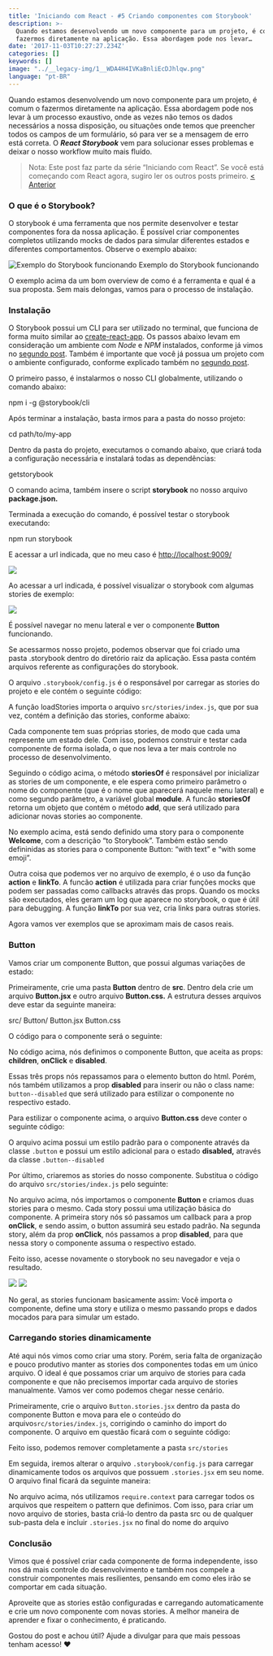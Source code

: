 ```yaml
---
title: 'Iniciando com React - #5 Criando componentes com Storybook'
description: >-
  Quando estamos desenvolvendo um novo componente para um projeto, é comum o
  fazermos diretamente na aplicação. Essa abordagem pode nos levar…
date: '2017-11-03T10:27:27.234Z'
categories: []
keywords: []
image: "../__legacy-img/1__WDA4H4IVKaBnliEcDJhlqw.png"
language: "pt-BR"
---
```


Quando estamos desenvolvendo um novo componente para um projeto, é comum o fazermos diretamente na aplicação. Essa abordagem pode nos levar à um processo exaustivo, onde as vezes não temos os dados necessários a nossa disposição, ou situações onde temos que preencher todos os campos de um formulário, só para ver se a mensagem de erro está correta. O **_React Storybook_**  vem para solucionar esses problemas e deixar o nosso workflow muito mais fluído.

> Nota: Este post faz parte da série “Iniciando com React”. Se você está começando com React agora, sugiro ler os outros posts primeiro.
> [< Anterior](https://medium.com/@viniciusdacal/iniciando-com-react-4-armazenando-estado-e-entendendo-o-lifecycle-bbb92b27da83)

### O que é o Storybook?

O storybook é uma ferramenta que nos permite desenvolver e testar componentes fora da nossa aplicação. É possível criar componentes completos utilizando mocks de dados para simular diferentes estados e diferentes comportamentos. Observe o exemplo abaixo:

![Exemplo do Storybook funcionando](../__legacy-img/1__TxuoKupMwNqsEKyrCdB9cQ.gif)
Exemplo do Storybook funcionando

O exemplo acima da um bom overview de como é a ferramenta e qual é a sua proposta. Sem mais delongas, vamos para o processo de instalação.

### Instalação

O Storybook possui um CLI para ser utilizado no terminal, que funciona de forma muito similar ao [create-react-app](https://github.com/facebookincubator/create-react-app). Os passos abaixo levam em consideração um ambiente com _Node_ e _NPM_ instalados, conforme já vimos no [segundo post](https://blog.coderockr.com/iniciando-com-react-2-criando-a-estrutura-do-projeto-2c3b0f8e9f9#b6a7). Também é importante que você já possua um projeto com o ambiente configurado, conforme explicado também no [segundo post](https://blog.coderockr.com/iniciando-com-react-2-criando-a-estrutura-do-projeto-2c3b0f8e9f9).

O primeiro passo, é instalarmos o nosso CLI globalmente, utilizando o comando abaixo:

npm i -g @storybook/cli

Após terminar a instalação, basta irmos para a pasta do nosso projeto:

cd path/to/my-app

Dentro da pasta do projeto, executamos o comando abaixo, que criará toda a configuração necessária e instalará todas as dependências:

getstorybook

O comando acima, também insere o script **storybook** no nosso arquivo **package.json.**

Terminada a execução do comando, é possível testar o storybook executando:

npm run storybook

E acessar a url indicada, que no meu caso é [http://localhost:9009/](http://localhost:9009/)

![](../__legacy-img/1__2PBQEmkAm5hc8Uy5ChjCaw.png)

Ao acessar a url indicada, é possível visualizar o storybook com algumas stories de exemplo:

![](../__legacy-img/1__1d3PtybwXhSjopYjnTZ89A.png)

É possível navegar no menu lateral e ver o componente **Button** funcionando.

Se acessarmos nosso projeto, podemos observar que foi criado uma pasta .storybook dentro do diretório raiz da aplicação. Essa pasta contém arquivos referente as configurações do storybook.

O arquivo `.storybook/config.js` é o responsável por carregar as stories do projeto e ele contém o seguinte código:

A função loadStories importa o arquivo `src/stories/index.js`, que por sua vez, contém a definição das stories, conforme abaixo:

Cada componente tem suas próprias stories, de modo que cada uma represente um estado dele. Com isso, podemos construir e testar cada componente de forma isolada, o que nos leva a ter mais controle no processo de desenvolvimento.

Seguindo o código acima, o método **storiesOf** é responsável por inicializar as stories de um componente, e ele espera como primeiro parâmetro o nome do componente (que é o nome que aparecerá naquele menu lateral) e como segundo parâmetro, a variável global **module**. A funcão **storiesOf** retorna um objeto que contém o método **add**, que será utilizado para adicionar novas stories ao componente.

No exemplo acima, está sendo definido uma story para o componente **Welcome**, com a descrição “to Storybook”. Também estão sendo defininidas as stories para o componente Button: “with text” e “with some emoji”.

Outra coisa que podemos ver no arquivo de exemplo, é o uso da função **action** e **linkTo**. A funcão **action** é utilizada para criar funções mocks que podem ser passadas como callbacks através das props. Quando os mocks são executados, eles geram um log que aparece no storybook, o que é útil para debugging. A função **linkTo** por sua vez, cria links para outras stories.

Agora vamos ver exemplos que se aproximam mais de casos reais.

### Button

Vamos criar um componente Button, que possui algumas variações de estado:

Primeiramente, crie uma pasta **Button** dentro de **src**. Dentro dela crie um arquivo **Button.jsx** e outro arquivo **Button.css.** A estrutura desses arquivos deve estar da seguinte maneira:

src/
  Button/
    Button.jsx
    Button.css

O código para o componente será o seguinte:

No código acima, nós definimos o componente Button, que aceita as props: **children**, **onClick** e **disabled**.

Essas três props nós repassamos para o elemento button do html. Porém, nós também utilizamos a prop **disabled** para inserir ou não o class name: `button--disabled` que será utilizado para estilizar o componente no respectivo estado.

Para estilizar o componente acima, o arquivo **Button.css** deve conter o seguinte código:

O arquivo acima possui um estilo padrão para o componente através da classe `.button` e possui um estilo adicional para o estado **disabled,** através da classe `.button--disabled`

Por último, criaremos as stories do nosso componente. Substitua o código do arquivo `src/stories/index.js` pelo seguinte:

No arquivo acima, nós importamos o componente **Button** e criamos duas stories para o mesmo. Cada story possui uma utilização básica do componente. A primeira story nós só passamos um callback para a prop **onClick**, e sendo assim, o button assumirá seu estado padrão. Na segunda story, além da prop **onClick**, nós passamos a prop **disabled**, para que nessa story o componente assuma o respectivo estado.

Feito isso, acesse novamente o storybook no seu navegador e veja o resultado.

![](../__legacy-img/1__sF0FMX51biXcNGJ4OHYc9A.png)
![](../__legacy-img/1____1kGCyQo7DWgmpxJS1Vz8Q.png)

No geral, as stories funcionam basicamente assim: Você importa o componente, define uma story e utiliza o mesmo passando props e dados mocados para para simular um estado.

### Carregando stories dinamicamente

Até aqui nós vimos como criar uma story. Porém, seria falta de organização e pouco produtivo manter as stories dos componentes todas em um único arquivo. O ideal é que possamos criar um arquivo de stories para cada componente e que não precisemos importar cada arquivo de stories manualmente. Vamos ver como podemos chegar nesse cenário.

Primeiramente, crie o arquivo `Button.stories.jsx` dentro da pasta do componente Button e mova para ele o conteúdo do arquivo`src/stories/index.js`, corrigindo o caminho do import do componente. O arquivo em questão ficará com o seguinte código:

Feito isso, podemos remover completamente a pasta `src/stories`

Em seguida, iremos alterar o arquivo `.storybook/config.js` para carregar dinamicamente todos os arquivos que possuem `.stories.jsx` em seu nome. O arquivo final ficará da seguinte maneira:

No arquivo acima, nós utilizamos `require.context` para carregar todos os arquivos que respeitem o pattern que definimos. Com isso, para criar um novo arquivo de stories, basta criá-lo dentro da pasta src ou de qualquer sub-pasta dela e incluir `.stories.jsx` no final do nome do arquivo

### Conclusão

Vimos que é possível criar cada componente de forma independente, isso nos dá mais controle do desenvolvimento e também nos compele a construir componentes mais resilientes, pensando em como eles irão se comportar em cada situação.

Aproveite que as stories estão configuradas e carregando automaticamente e crie um novo componente com novas stories. A melhor maneira de aprender e fixar o conhecimento, é praticando.

Gostou do post e achou útil? Ajude a divulgar para que mais pessoas tenham acesso! ❤️ ️
